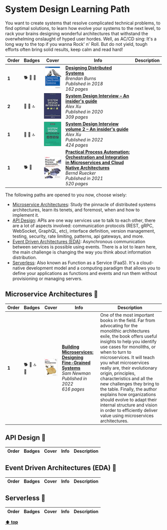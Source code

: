# System Design Learning Path

You want to create systems that resolve complicated technical problems, to find optimal solutions, to learn how evolve your systems to the next level, to rack your brains designing wonderful architectures that withstand the overwhelming onslaught of hyped user hordes. Well, as AC/CD sing: It's a long way to the top if you wanna Rock' n' Roll. But do not yield, tough efforts often bring solid results, keep calm and read hard!


| Order | Badges | Cover | Info | Description |
| --- | --- | ---| ---| --- |
| **1** | :dog2: :orange_book: :arrows_counterclockwise: | ![img](/assets/images/designing-distributed-systems.jpeg) | [**Designing Distributed Systems**](https://www.oreilly.com/library/view/designing-distributed-systems/9781491983638/) <br> *Brendan Burns* <br> *Published in 2018* <br> *162 pages*                                                        | | desc |
| **2** | :tiger2: :green_book: :top: | ![img](/assets/images/system-design-interview.jpeg)        | [**System Design Interview – An insider's guide**](https://www.goodreads.com/book/show/54617137-system-design-interview) <br> *Alex Xu* <br> *Published in 2020* <br> *309 pages*                                                            | | desc |
| **1** | :tiger2: :green_book: :top: | ![img](/assets/images/system-design-interview-2.jpeg)      | [**System Design Interview volume 2 – An insider's guide**](https://www.goodreads.com/book/show/60631342-system-design-interview-an-insider-s-guide) <br> *Alex Xu* <br> *Published in 2022* <br> *424 pages*                                | | desc |
| **1** | :dog2: :blue_book: | ![img](/assets/images/practical-process-automation.jpeg)  | [**Practical Process Automation: Orchestration and Integration in Microservices and Cloud Native Architectures**](https://learning.oreilly.com/library/view/-/9781492061441/) <br> *Bernd Ruecker* <br> *Published in 2021* <br> *520 pages* | | desc |

The following paths are opened to you now, choose wisely:

  - [Microservice Architectures](#microservice-architectures): Study the pinnacle of distributed systems architectures, learn its tenets, and foremost, when and how to implement it.
  - [API Design](#api-design): APIs are one way services use to talk to each other, there are a lot of aspects involved: communication protocols (REST, gRPC, WebSocket, GraphQL, etc), interface definition, version management, testing, security, rate limiting, patterns, api gateways, and more.
  - [Event Driven Architectures (EDA)](#event-driven-architectures-(eda)): Asynchronous communication between services is possible using events. There is a lot to learn here, the main challenge is changing the way you think about information distribution.
  - [Serverless](#serverless): Also known as Function as a Service (FaaS). It's a cloud-native development model and a computing paradigm that allows you to define your applications as functions and events and run them without provisioning or managing servers.


## Microservice Architectures :construction:

| Order | Badges                               | Cover                                              | Info                                                                                                                                                                                                | Description                                                                                                                                                                                                                                                                                                                                                                                                                                                                                                                                                              |
| ---   | ---                                  | ---                                                | ---                                                                                                                                                                                                 | ---                                                                                                                                                                                                                                                                                                                                                                                                                                                                                                                                                                      |
| **1** | :dog2: :green_book: :top: :bookmark: | ![img](/assets/images/building-microservices.jpeg) | [**Building Microservices: Designing Fine-Grained Systems**](https://learning.oreilly.com/library/view/-/9781492034018/) <br> *Sam Newman* <br> *Published in 2022* <br> *616 pages* | One of the most important books in the field. Far from advocating for the monolithic architectures exile, the book offers useful insights to help you identify use cases for monoliths, or when to turn to microservices. It will teach you what microservices really are, their evolutionary origin, principles, characteristics and all the new challenges they bring to the table. Finally, the author explains how organizations should evolve to adapt their internal structure and vision in order to efficiently deliver value using microservices architectures. |


## API Design :construction:

| Order | Badges | Cover | Info | Description |
| --- | --- | ---| ---| --- |

## Event Driven Architectures (EDA) :construction:

| Order | Badges | Cover | Info | Description |
| --- | --- | ---| ---| --- |

## Serverless :construction:

| Order | Badges | Cover | Info | Description |
| --- | --- | ---| ---| --- |


[**⬆ top**](#system-design-learning-path)
